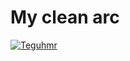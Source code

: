 # My clean arc
[![Teguhmr](https://circleci.com/gh/Teguhmr/MySimpleCleanArchitecture.svg?style=shield)](https://circleci.com/gh/Teguhmr/MySimpleCleanArchitecture)
